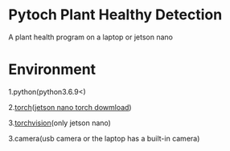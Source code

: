 # Pytoch Plant Healthy Detection

A plant health program on a laptop or jetson nano

# Environment

1.python(python3.6.9<)

2.[torch](pytorch.org)([jetson nano torch dowmload](https://forums.developer.nvidia.com/t/pytorch-for-jetson/72048))

3.[torchvision](https://www.github.com/pytorch/torchvision)(only jetson nano)

3.camera(usb camera or the laptop has a built-in camera)

